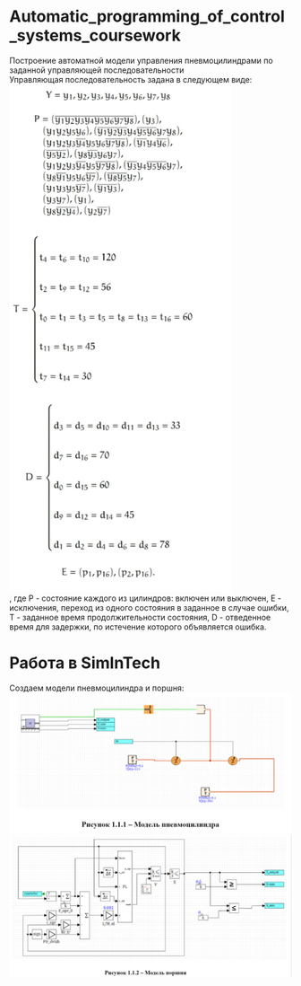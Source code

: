 # Automatic_programming_of_control_systems_coursework
Построение автоматной модели управления пневмоцилиндрами по заданной управляющей последовательности
<br>
Управляющая последовательность задана в следующем виде:<br>
<img src="https://github.com/Alexa6748/Automatic_programming_of_control_systems_coursework/blob/main/%D0%A1%D0%BD%D0%B8%D0%BC%D0%BE%D0%BA%20%D1%8D%D0%BA%D1%80%D0%B0%D0%BD%D0%B0%202023-09-26%20205643.png">
<br>
, где P - состояние каждого из цилиндров: включен или выключен, E - исключения, переход из одного состояния в заданное в случае ошибки, T - заданное время продолжительности состояния, D - отведенное время для задержки, по истечение которого объявляется ошибка.
<br>
# Работа в SimlnTech
Создаем модели пневмоцилиндра и поршня:<br>
<img src="https://github.com/Alexa6748/Automatic_programming_of_control_systems_coursework/blob/main/%D0%A1%D0%BD%D0%B8%D0%BC%D0%BE%D0%BA%20%D1%8D%D0%BA%D1%80%D0%B0%D0%BD%D0%B0%202023-09-26%20210417.png"> <br>
<img src="https://github.com/Alexa6748/Automatic_programming_of_control_systems_coursework/blob/main/%D0%A1%D0%BD%D0%B8%D0%BC%D0%BE%D0%BA%20%D1%8D%D0%BA%D1%80%D0%B0%D0%BD%D0%B0%202023-09-26%20210435.png">
